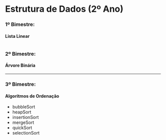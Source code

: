 # Estrutura de Dados (2º Ano) 

### 1º Bimestre:
#### Lista Linear

# 

### 2º Bimestre:
#### Árvore Binária

-----

### 3º Bimestre:
#### Algoritmos de Ordenação
* bubbleSort
* heapSort
* insertionSort
* mergeSort
* quickSort
* selectionSort


